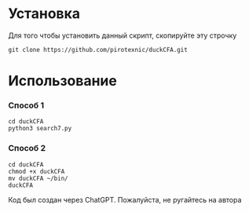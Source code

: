 # **Установка**


Для того чтобы установить данный скрипт, скопируйте эту строчку
```
git clone https://github.com/pirotexnic/duckCFA.git
```

# **Использование**

### **Способ 1**

```
cd duckCFA
python3 search7.py
```
### **Способ 2**

```
cd duckCFA
chmod +x duckCFA
mv duckCFA ~/bin/
duckCFA
```







Код был создан через ChatGPT. Пожалуйста, не ругайтесь на автора